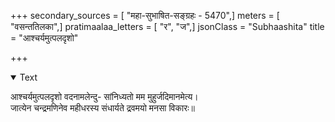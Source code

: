 +++
secondary_sources = [ "महा-सुभाषित-सङ्ग्रहः - 5470",]
meters = [ "वसन्ततिलका",]
pratimaalaa_letters = [ "र", "ज",]
jsonClass = "Subhaashita"
title = "आश्चर्यमुत्पलदृशो"

+++

<details open><summary>Text</summary>

आश्चर्यमुत्पलदृशो वदनामलेन्दु- सांनिध्यतो मम मुहुर्जदिमानमेत्य।  
जात्येन चन्द्रमणिनेव महीधरस्य संधार्यते द्रवमयो मनसा विकारः॥
</details>
